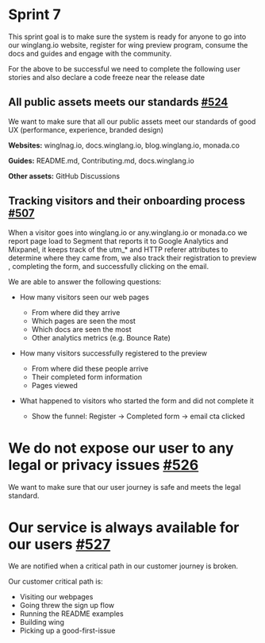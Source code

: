 # Sprint 7 

This sprint goal is to make sure the system is ready for anyone to go into our winglang.io website,
 register for wing preview program, consume the docs and guides and engage with the community. 

 For the above to be successful we need to complete the following user stories and also declare a code freeze near the release date

## All public assets meets our standards [#524](https://github.com/winglang/wing/issues/524)

We want to make sure that all our public assets meet our standards of good UX (performance, experience, branded design) 

**Websites:**  winglnag.io, docs.winglang.io, blog.winglang.io, monada.co

**Guides:** README.md, Contributing.md, docs.winglang.io 

**Other assets:** GitHub Discussions

## Tracking visitors and their onboarding process [#507](https://github.com/winglang/wing/issues/507) 

When a visitor goes into winglang.io or any.winglang.io or monada.co we report page load to Segment that reports it to Google Analytics and Mixpanel, it keeps track of the utm_\* and HTTP referer attributes to determine where they came from, we also track their registration to preview , completing the form, and successfully clicking on the email.

We are able to answer the following questions:
- How many visitors seen our web pages
  - From where did they arrive 
  - Which pages are seen the most
  - Which docs are seen the most 
  - Other analytics metrics (e.g. Bounce Rate)

- How many visitors successfully registered to the preview
  - From where did these people arrive 
  - Their completed form information
  - Pages viewed 

- What happened to visitors who started the form and did not complete it 
  - Show the funnel: Register → Completed form → email cta clicked

# We do not expose our user to any legal or privacy issues [#526](https://github.com/winglang/wing/issues/526)

We want to make sure that our user journey is safe and meets the legal standard.

# Our service is always available for our users [#527](https://github.com/winglang/wing/issues/527)

We are notified when a critical path in our customer journey is broken. 

Our customer critical path is:
- Visiting our webpages 
- Going threw the sign up flow
- Running the README examples 
- Building wing 
- Picking up a good-first-issue
